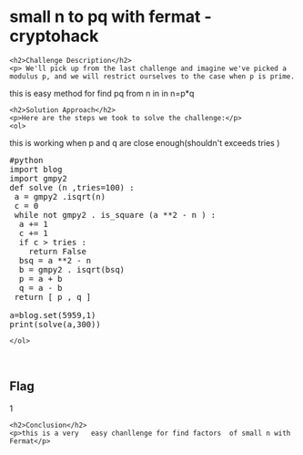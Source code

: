 <!DOCTYPE html>
<html>

<body>
    <h1>small  n to pq with fermat - cryptohack</h1>
 
    <h2>Challenge Description</h2>
    <p> We'll pick up from the last challenge and imagine we've picked a modulus p, and we will restrict ourselves to the case when p is prime.

 this is easy method for find pq from n in in n=p*q
</p> 
 
    <h2>Solution Approach</h2>
    <p>Here are the steps we took to solve the challenge:</p>
    <ol>
this is working when p and q are close enough(shouldn't  exceeds  tries )
<pre>
#python  
import blog
import gmpy2 
def solve (n ,tries=100) :
 a = gmpy2 .isqrt(n)
 c = 0
 while not gmpy2 . is_square (a **2 - n ) :
  a += 1
  c += 1
  if c > tries :
    return False
  bsq = a **2 - n
  b = gmpy2 . isqrt(bsq)
  p = a + b
  q = a - b
 return [ p , q ]

a=blog.set(5959,1)
print(solve(a,300))    
</pre>
        
    
    </ol>
<br> 
    <h2>Flag</h2>
    <p class="flag">1
</p>

    <h2>Conclusion</h2>
    <p>this is a very   easy chanllenge for find factors  of small n with   Fermat</p>
</body>
</html>

